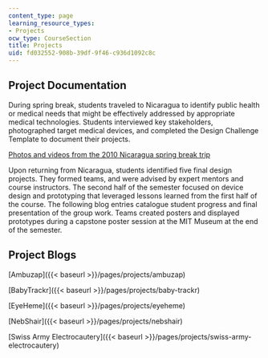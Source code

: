 ```yaml
---
content_type: page
learning_resource_types:
- Projects
ocw_type: CourseSection
title: Projects
uid: fd032552-908b-39df-9f46-c936d1092c8c
---
```


Project Documentation
---------------------

During spring break, students traveled to Nicaragua to identify public health or medical needs that might be effectively addressed by appropriate medical technologies. Students interviewed key stakeholders, photographed target medical devices, and completed the Design Challenge Template to document their projects.

[Photos and videos from the 2010 Nicaragua spring break trip](http://www.flickr.com/photos/37604991@N00/sets/72157624224956906/)

Upon returning from Nicaragua, students identified five final design projects. They formed teams, and were advised by expert mentors and course instructors. The second half of the semester focused on device design and prototyping that leveraged lessons learned from the first half of the course. The following blog entries catalogue student progress and final presentation of the group work. Teams created posters and displayed prototypes during a capstone poster session at the MIT Museum at the end of the semester.

Project Blogs
-------------

[Ambuzap]({{< baseurl >}}/pages/projects/ambuzap)

[BabyTrackr]({{< baseurl >}}/pages/projects/baby-trackr)

[EyeHeme]({{< baseurl >}}/pages/projects/eyeheme)

[NebShair]({{< baseurl >}}/pages/projects/nebshair)

[Swiss Army Electrocautery]({{< baseurl >}}/pages/projects/swiss-army-electrocautery)